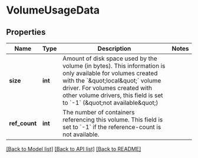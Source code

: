 # VolumeUsageData

## Properties
Name | Type | Description | Notes
------------ | ------------- | ------------- | -------------
**size** | **int** | Amount of disk space used by the volume (in bytes). This information is only available for volumes created with the &#x60;\&quot;local\&quot;&#x60; volume driver. For volumes created with other volume drivers, this field is set to &#x60;-1&#x60; (\&quot;not available\&quot;) | 
**ref_count** | **int** | The number of containers referencing this volume. This field is set to &#x60;-1&#x60; if the reference-count is not available. | 

[[Back to Model list]](../../README.md#documentation-for-models) [[Back to API list]](../../README.md#documentation-for-api-endpoints) [[Back to README]](../../README.md)

